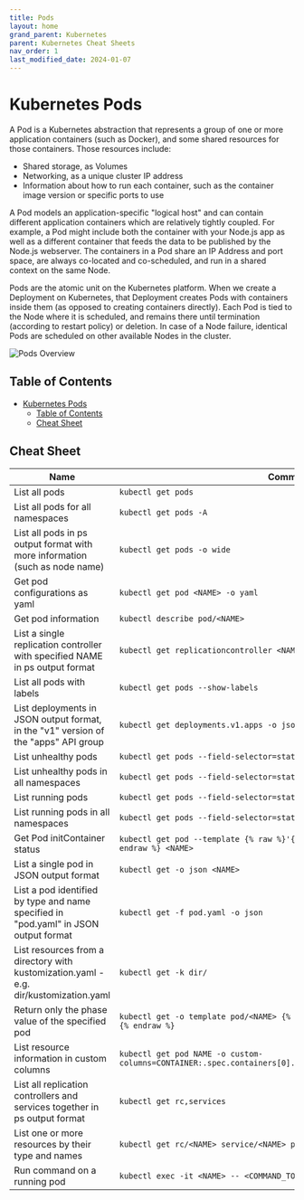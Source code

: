 ```yaml
---
title: Pods
layout: home
grand_parent: Kubernetes
parent: Kubernetes Cheat Sheets
nav_order: 1
last_modified_date: 2024-01-07
---
```


# Kubernetes Pods

A Pod is a Kubernetes abstraction that represents a group of one or more application containers (such as Docker), and some shared resources for those containers. Those resources include:

- Shared storage, as Volumes
- Networking, as a unique cluster IP address
- Information about how to run each container, such as the container image version or specific ports to use

A Pod models an application-specific "logical host" and can contain different application containers which are relatively tightly coupled. For example, a Pod might include both the container with your Node.js app as well as a different container that feeds the data to be published by the Node.js webserver. The containers in a Pod share an IP Address and port space, are always co-located and co-scheduled, and run in a shared context on the same Node.

Pods are the atomic unit on the Kubernetes platform. When we create a Deployment on Kubernetes, that Deployment creates Pods with containers inside them (as opposed to creating containers directly). Each Pod is tied to the Node where it is scheduled, and remains there until termination (according to restart policy) or deletion. In case of a Node failure, identical Pods are scheduled on other available Nodes in the cluster.

![Pods Overview](https://user-cube.github.io/devops-cheatsheet/assets/images/kubernetes/pods.svg)

## Table of Contents

- [Kubernetes Pods](#kubernetes-pods)
  * [Table of Contents](#table-of-contents)
  * [Cheat Sheet](#cheat-sheet)

## Cheat Sheet

| Name                                                                                  | Command                                                                                                     |
|---------------------------------------------------------------------------------------|-------------------------------------------------------------------------------------------------------------|
| List all pods                                                                         | `kubectl get pods`                                                                                          |
| List all pods for all namespaces                                                      | `kubectl get pods -A`                                                                                       |
| List all pods in ps output format with more information (such as node name)           | `kubectl get pods -o wide`                                                                                  |
| Get pod configurations as yaml                                                        | `kubectl get pod <NAME> -o yaml`                                                                            |
| Get pod information                                                                   | `kubectl describe pod/<NAME>`                                                                               |
| List a single replication controller with specified NAME in ps output format          | `kubectl get replicationcontroller <NAME>`                                                                  |
| List all pods with labels                                                             | `kubectl get pods --show-labels`                                                                            |
| List deployments in JSON output format, in the "v1" version of the "apps" API group   | `kubectl get deployments.v1.apps -o json`                                                                   |
| List unhealthy pods                                                                   | `kubectl get pods --field-selector=status.phase!=Running`                                                   |
| List unhealthy pods in all namespaces                                                 | `kubectl get pods --field-selector=status.phase!=Running -A`                                                |
| List running pods                                                                     | `kubectl get pods --field-selector=status.phase=Running`                                                    |
| List running pods in all namespaces                                                   | `kubectl get pods --field-selector=status.phase=Running -A`                                                 |
| Get Pod initContainer status                                                          | `kubectl get pod --template {% raw %}'{{.status.initContainerStatuses}}'{% endraw %} <NAME>`                |
| List a single pod in JSON output format                                               | `kubectl get -o json <NAME>`                                                                                |
| List a pod identified by type and name specified in "pod.yaml" in JSON output format  | `kubectl get -f pod.yaml -o json`                                                                           |
| List resources from a directory with kustomization.yaml - e.g. dir/kustomization.yaml | `kubectl get -k dir/`                                                                                       |
| Return only the phase value of the specified pod                                      | `kubectl get -o template pod/<NAME> {% raw %}--template={{.status.phase}} {% endraw %}`                     |
| List resource information in custom columns                                           | `kubectl get pod NAME -o custom-columns=CONTAINER:.spec.containers[0].name,IMAGE:.spec.containers[0].image` |
| List all replication controllers and services together in ps output format            | `kubectl get rc,services`                                                                                   |
| List one or more resources by their type and names                                    | `kubectl get rc/<NAME> service/<NAME> pods/<NAME>`                                                          |
| Run command on a running pod                                                          | `kubectl exec -it <NAME> -- <COMMAND_TO_BE_EXECUTED>`                                                       |